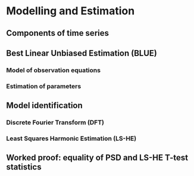 # Modelling and Estimation

## Components of time series

## Best Linear Unbiased Estimation (BLUE)

### Model of observation equations

### Estimation of parameters

## Model identification

### Discrete Fourier Transform (DFT)

### Least Squares Harmonic Estimation (LS-HE)

## Worked proof: equality of PSD and LS-HE T-test statistics

